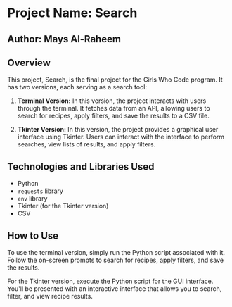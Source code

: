# Project Name: Search

## Author: Mays Al-Raheem

## Overview
This project, Search, is the final project for the Girls Who Code program. It has two versions, each serving as a search tool:

1. **Terminal Version:** In this version, the project interacts with users through the terminal. It fetches data from an API, allowing users to search for recipes, apply filters, and save the results to a CSV file.

2. **Tkinter Version:** In this version, the project provides a graphical user interface using Tkinter. Users can interact with the interface to perform searches, view lists of results, and apply filters.

## Technologies and Libraries Used
- Python
- `requests` library
- `env` library
- Tkinter (for the Tkinter version)
- CSV

## How to Use
To use the terminal version, simply run the Python script associated with it. Follow the on-screen prompts to search for recipes, apply filters, and save the results.

For the Tkinter version, execute the Python script for the GUI interface. You'll be presented with an interactive interface that allows you to search, filter, and view recipe results.


